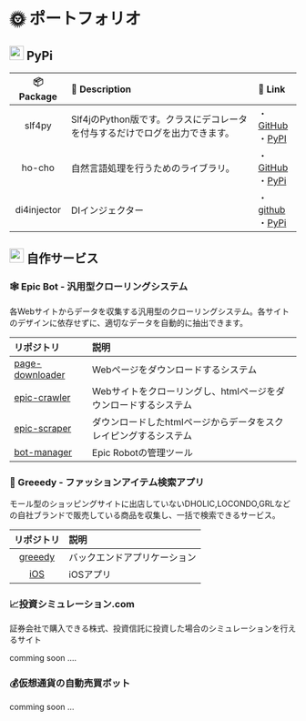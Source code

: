 # 🌞 ポートフォリオ
## <img src="https://seeklogo.com/images/P/pypi-logo-5B953CE804-seeklogo.com.png" height="25" width="25" style="max-width:100%;"> PyPi

| 📦 Package | 📝 Description | 🔗 Link |
|:-------:|:------------|:-------|
| slf4py  | Slf4jのPython版です。クラスにデコレータを付与するだけでログを出力できます。 | ・[GitHub](https://github.com/gtaiyou24/slf4py)<br>・[PyPI](https://pypi.org/project/slf4py/) |
| ho-cho | 自然言語処理を行うためのライブラリ。 | ・[GitHub](https://github.com/gtaiyou24/ho-cho)<br>・[PyPi](https://pypi.org/project/ho-cho/) |
| di4injector | DIインジェクター | ・[github](https://github.com/gtaiyou24/di4injector)<br>・[PyPi](https://pypi.org/project/di4injector/) |

## <img src="https://2.bp.blogspot.com/-Gp2_6OZJ1FQ/XASwZmJF9yI/AAAAAAABQZ0/C8dUDl0e_uEWbDjvwNAo8DArlJX4vIaFwCLcBGAs/s800/computer_programming_man.png" height="25" width="25" style="max-width:100%;"> 自作サービス

### 🕸️ Epic Bot - 汎用型クローリングシステム
各Webサイトからデータを収集する汎用型のクローリングシステム。各サイトのデザインに依存せずに、適切なデータを自動的に抽出できます。

| リポジトリ | 説明 |
|:---------|:-----|
| [page-downloader](https://github.com/gtaiyou24/page-downloader) | Webページをダウンロードするシステム |
| [epic-crawler](https://github.com/gtaiyou24/epic-crawler) | Webサイトをクローリングし、htmlページをダウンロードするシステム |
| [epic-scraper](https://github.com/gtaiyou24/epic-scraper) | ダウンロードしたhtmlページからデータをスクレイピングするシステム |
| [bot-manager](https://github.com/gtaiyou24/bot-manager) | Epic Robotの管理ツール |

### 👚 Greeedy - ファッションアイテム検索アプリ
モール型のショッピングサイトに出店していないDHOLIC,LOCONDO,GRLなどの自社ブランドで販売している商品を収集し、一括で検索できるサービス。

| リポジトリ | 説明 |
|:--------:|:-----|
| [greeedy](https://github.com/gtaiyou24/greeedy) | バックエンドアプリケーション |
| [iOS](https://github.com/gtaiyou24/Greeedy-iOS) | iOSアプリ |

### 📈投資シミュレーション.com
証券会社で購入できる株式、投資信託に投資した場合のシミュレーションを行えるサイト

comming soon ....

### 💰仮想通貨の自動売買ボット

comming soon ...
